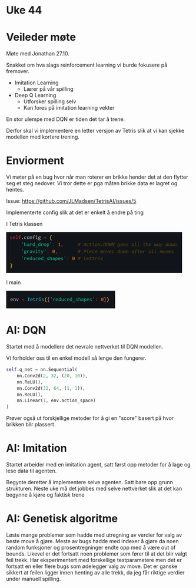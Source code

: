 # Uke 44

# Veileder møte

Møte med Jonathan 27.10.

Snakket om hva slags reinforcement learning vi burde fokusere på fremover.

- Imitation Learning
    - Lærer på vår spilling
- Deep Q Learning
    - Utforsker spilling selv
    - Kan fores på imitation learning vekter

En stor ulempe med DQN er tiden det tar å trene.

Derfor skal vi implementere en letter versjon av Tetris slik at vi kan sjekke modellen med kortere trening.

# Enviorment

Vi møter på en bug hvor når man roterer en brikke hender det at den flytter seg et steg nedover. Vi tror dette er pga måten brikke data er lagret og hentes.

Issue: https://github.com/JLMadsen/TetrisAI/issues/5

Implementerte config slik at det er enkelt å endre på ting

I Tetris klassen

![config](./imgs/config.png)

I main

![config](./imgs/config2.png)

# AI: DQN

Startet med å modellere det nevrale nettverket til DQN modellen.

Vi forholder oss til en enkel modell så lenge den fungerer.

```py
self.q_net = nn.Sequential(
    nn.Conv2d(2, 32, (20, 10)),
    nn.ReLU(),
    nn.Conv2d(32, 64, (1, 1)),
    nn.ReLU(),
    nn.Linear(1, env.action_space)
)
```

Prøver også ut forskjellige metoder for å gi en "score" basert på hvor brikken blir plassert.

# AI: Imitation

Startet arbeider med en imitation agent, satt først opp metoder for å lage og lese data til agenten.

Begynte deretter å implementere selve agenten. Satt bare opp grunn strukturen. Neste uke må det jobbes med selve nettverket slik at det kan begynne å kjøre og faktisk trene

# AI: Genetisk algoritme

Løste mange problemer som hadde med utregning av verdier for valg av beste move å gjøre.
Meste av bugs hadde med indexer å gjøre da noen random funksjoner og prosentregninger endte opp med å være out of bounds.
Likevel er det fortsatt noen problemer som fører til at det blir valgt feil trekk. 
Har eksperimentert med forskellige testparametere men det er fortsatt en eller flere bugs som ødelegger valg av move.
Det er ganske sikkert at feilen ligger innen henting av alle trekk, da jeg får riktige verdier under manuell spilling.



